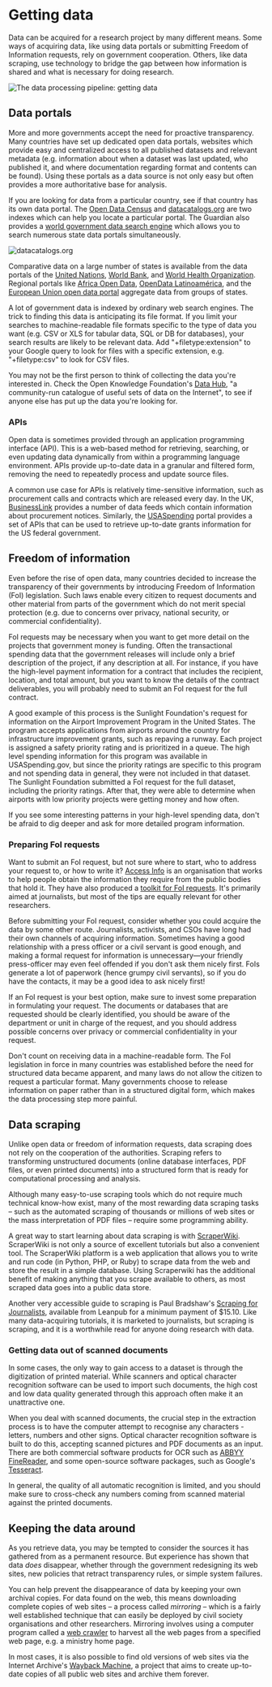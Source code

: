 # Getting data

Data can be acquired for a research project by many different means. Some ways of acquiring data, like using data portals or submitting Freedom of Information requests, rely on government cooperation. Others, like data scraping, use technology to bridge the gap between how information is shared and what is necessary for doing research.

![The data processing pipeline: getting data](http://i.imgur.com/i6O2gJG.jpg)

## Data portals

More and more governments accept the need for proactive transparency. Many countries have set up dedicated open data portals, websites which provide easy and centralized access to all published datasets and relevant metadata (e.g. information about when a dataset was last updated, who published it, and where documentation regarding format and contents can be found). Using these portals as a data source is not only easy but often provides a more authoritative base for analysis.

If you are looking for data from a particular country, see if that country has its own data portal. The [Open Data Census](http://census.okfn.org/catalogs/) and [datacatalogs.org](http://datacatalogs.org/) are two indexes which can help you locate a particular portal. The Guardian also provides a [world government data search engine](http://www.guardian.co.uk/world-government-data) which allows you to search numerous state data portals simultaneously.

![datacatalogs.org](http://farm8.staticflickr.com/7127/7631434818_d8f903252c_z.jpg)

Comparative data on a large number of states is available from the data portals of the [United Nations](http://data.un.org/), [World Bank](http://data.worldbank.org/), and [World Health Organization](http://www.who.int/research/en/). Regional portals like [Africa Open Data](http://africaopendata.org/), [OpenData Latinoamérica](http://www.opendatalatinoamerica.org/home/), and the [European Union open data portal](http://open-data.europa.eu/) aggregate data from groups of states.

A lot of government data is indexed by ordinary web search engines. The trick to finding this data is anticipating its file format. If you limit your searches to machine-readable file formats specific to the type of data you want (e.g. CSV or XLS for tabular data, SQL or DB for databases), your search results are likely to be relevant data. Add "+filetype:extension" to your Google query to look for files with a specific extension, e.g. "+filetype:csv" to look for CSV files.

You may not be the first person to think of collecting the data you're interested in. Check the Open Knowledge Foundation's [Data Hub](http://datahub.io/), "a community-run catalogue of useful sets of data on the Internet", to see if anyone else has put up the data you're looking for.

### APIs

Open data is sometimes provided through an application programming interface (API). This is a web-based method for retrieving, searching, or even updating data dynamically from within a programming language environment. APIs provide up-to-date data in a granular and filtered form, removing the need to repeatedly process and update source files.

A common use case for APIs is relatively time-sensitive information, such as procurement calls and contracts which are released every day. In the UK, [BusinessLink](http://www.contractsfinder.businesslink.gov.uk/data-feed.aspx) provides a number of data feeds which contain information about procurement notices. Similarly, the [USASpending](http://usaspending.gov/data) portal provides a set of APIs that can be used to retrieve up-to-date grants information for the US federal government.

## Freedom of information

Even before the rise of open data, many countries decided to increase the transparency of their governments by introducing Freedom of Information (FoI) legislation. Such laws enable every citizen to request documents and other material from parts of the government which do not merit special protection (e.g. due to concerns over privacy, national security, or commercial confidentiality).

FoI requests may be necessary when you want to get more detail on the projects that government money is funding. Often the transactional spending data that the government releases will include only a brief description of the project, if any description at all. For instance, if you have the high-level payment information for a contract that includes the recipient, location, and total amount, but you want to know the details of the contract deliverables, you will probably need to submit an FoI request for the full contract.

A good example of this process is the Sunlight Foundation's request for information on the Airport Improvement Program in the United States. The program accepts applications from airports around the country for infrastructure improvement grants, such as repaving a runway. Each project is assigned a safety priority rating and is prioritized in a queue. The high level spending information for this program was available in USASpending.gov, but since the priority ratings are specific to this program and not spending data in general, they were not included in that dataset. The Sunlight Foundation submitted a FoI request for the full dataset, including the priority ratings. After that, they were able to determine when airports with low priority projects were getting money and how often.

If you see some interesting patterns in your high-level spending data, don't be afraid to dig deeper and ask for more detailed program information.

### Preparing FoI requests

Want to submit an FoI request, but not sure where to start, who to address your request to, or how to write it? [Access Info](http://www.access-info.org/) is an organisation that works to help people obtain the information they require from the public bodies that hold it. They have also produced a [toolkit for FoI requests](http://www.legalleaks.info/toolkit.html). It's primarily aimed at journalists, but most of the tips are equally relevant for other researchers.

Before submitting your FoI request, consider whether you could acquire the data by some other route. Journalists, activists, and CSOs have long had their own channels of acquiring information. Sometimes having a good relationship with a press officer or a civil servant is good enough, and making a formal request for information is unnecessary—your friendly press-officer may even feel offended if you don't ask them nicely first. FoIs generate a lot of paperwork (hence grumpy civil servants), so if you do have the contacts, it may be a good idea to ask nicely first!

If an FoI request is your best option, make sure to invest some preparation in formulating your request. The documents or databases that are requested should be clearly identified, you should be aware of the department or unit in charge of the request, and you should address possible concerns over privacy or commercial confidentiality in your request.

Don't count on receiving data in a machine-readable form. The FoI legislation in force in many countries was established before the need for structured data became apparent, and many laws do not allow the citizen to request a particular format. Many governments choose to release information on paper rather than in a structured digital form, which makes the data processing step more painful.

## Data scraping

Unlike open data or freedom of information requests, data scraping does not rely on the cooperation of the authorities. Scraping refers to transforming unstructured documents (online database interfaces, PDF files, or even printed documents) into a structured form that is ready for computational processing and analysis.

Although many easy-to-use scraping tools which do not require much technical know-how exist, many of the most rewarding data scraping tasks – such as the automated scraping of thousands or millions of web sites or the mass interpretation of PDF files – require some programming ability.

A great way to start learning about data scraping is with [ScraperWiki](https://scraperwiki.com/). ScraperWiki is not only a source of excellent tutorials but also a convenient tool. The ScraperWiki platform is a web application that allows you to write and run code (in Python, PHP, or Ruby) to scrape data from the web and store the result in a simple database. Using Scraperwiki has the additional benefit of making anything that you scrape available to others, as most scraped data goes into a public data store.

Another very accessible guide to scraping is Paul Bradshaw's [Scraping for Journalists](https://leanpub.com/scrapingforjournalists), available from Leanpub for a minimum payment of $15.10. Like many data-acquiring tutorials, it is marketed to journalists, but scraping is scraping, and it is a worthwhile read for anyone doing research with data.

### Getting data out of scanned documents

In some cases, the only way to gain access to a dataset is through the digitization of printed material. While scanners and optical character recognition software can be used to import such documents, the high cost and low data quality generated through this approach often make it an unattractive one.

When you deal with scanned documents, the crucial step in the extraction process is to have the computer attempt to recognise any characters - letters, numbers and other signs. Optical character recognition software is built to do this, accepting scanned pictures and PDF documents as an input. There are both commercial software products for OCR such as [ABBYY FineReader](http://finereader.abbyy.com/), and some open-source software packages, such as Google's [Tesseract](http://code.google.com/p/tesseract-ocr/).

In general, the quality of all automatic recognition is limited, and you should make sure to cross-check any numbers coming from scanned material against the printed documents.

## Keeping the data around

As you retrieve data, you may be tempted to consider the sources it has gathered from as a permanent resource. But experience has shown that data *does* disappear, whether through the government redesigning its web sites, new policies that retract transparency rules, or simple system failures.

You can help prevent the disappearance of data by keeping your own archival copies. For data found on the web, this means downloading complete copies of web sites – a process called *mirroring* – which is a fairly well established technique that can easily be deployed by civil society organisations and other researchers. Mirroring involves using a computer program called a [web crawler](http://en.wikipedia.org/wiki/Web_crawler) to harvest all the web pages from a specified web page, e.g. a ministry home page.

In most cases, it is also possible to find old versions of web sites via the Internet Archive's [Wayback Machine](http://archive.org/web/web.php), a project that aims to create up-to-date copies of all public web sites and archive them forever.